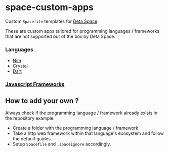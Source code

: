 # space-custom-apps

Custom `Spacefile` templates for [Deta Space](https://alpha.deta.space).

These are custom apps tailored for programming languages / frameworks that are not supported out of the box by Deta Space.

### Languages

- [Nim](./nim-lang/)
- [Crystal](./crystal-lang/)
- [Dart](./dart-lang/)

### [Javascript Frameworks](./javascript-frameworks/README.md)

## How to add your own ?

Always check if the programming language / framework already exists in the repository example.

- Create a folder with the programming language / framework.
- Take a http web framework within that language's ecosystem and follow the default guides.
- Setup `Spacefile` and `.spaceignore` accordingly.
